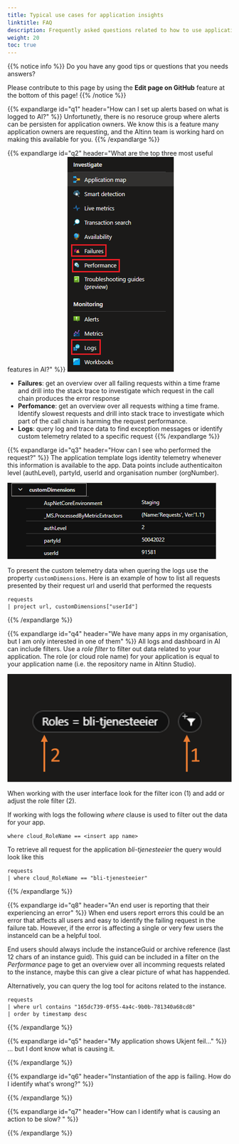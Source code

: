 ```yaml
---
title: Typical use cases for application insights
linktitle: FAQ
description: Frequently asked questions related to how to use application insights.
weight: 20
toc: true
---
```


{{% notice info %}}
Do you have any good tips or questions that you needs answers? 

Please contribute to this page by using the __Edit page on GitHub__ feature at the bottom of this page!
{{% /notice %}}

[//]: <> (Section: How can I set up alerts based on what is logged to AI?.)

{{% expandlarge id="q1" header="How can I set up alerts based on what is logged to AI?" %}}
Unfortunetly, there is no resoruce group where alerts can be persisten for application owners. 
We know this is a feature many application owners are requesting, and the Altinn team is working hard on making
this available for you. 
{{% /expandlarge %}}

[//]: <> (Section: What are the top three most useful features in AI?.)
{{% expandlarge id="q2" header="What are the top three most useful features in AI?" %}}
![Frequently used AI features marked in menu](ai-side-menu.PNG "Frequently used AI features marked in menu")

- **Failures**: get an overview over all failing requests within a time frame and drill into the stack trace 
  to investigate which request in the call chain produces the error response
- **Perfomance**: get an overview over all requests withing a time frame. Identify slowest requests and drill into
  stack trace to investigate which part of the call chain is harming the request performance.
- **Logs**: query log and trace data to find exception messages or identify custom telemetry related to a specific request
{{% /expandlarge %}}


[//]: <> (Section: How can I see who performed the request?)
{{% expandlarge id="q3" header="How can I see who performed the request?" %}}
The application template logs identity telemetry whenever this information is available to the app.
Data points include authenticaiton level (authLevel), partyId, userId and organisation number (orgNumber). 

!["Example of custom dimensions"](custom-dimension-example.png "Example of custom dimensions")

To present the custom telemetry data when quering the logs use the property `customDimensions`.
Here is an example of how to list all requests presented by their request url and userId that performed the requests 

```
requests
| project url, customDimensions["userId"]
```
{{% /expandlarge %}}

[//]: <> (Section: We have many apps in my organisation, but I am only interested in one of them)
{{% expandlarge id="q4" header="We have many apps in my organisation, but I am only interested in one of them" %}}
All logs and dashboard in AI can include filters. Use a _role filter_ to filter out data related to your application. 
The role (or cloud role name) for your application is equal to your application name (i.e. the repository name in Altinn Studio).

!["Role filter icon and role selection marked"](role-filter.png "Role filter icon and role selection marked")

When working with the user interface look for the filter icon (1) and add or adjust the role filter (2). 

If working with logs the following _where_ clause is used to filter out the data for your app.

```
where cloud_RoleName == <insert app name>
```

To retrieve all request for the application _bli-tjenesteeier_ the query would look like this

```
requests
| where cloud_RoleName == "bli-tjenesteeier"
```
{{% /expandlarge %}}


[//]: <> (Section: An end user is reporting that their experiencing an error)
{{% expandlarge id="q8" header="An end user is reporting that their experiencing an error" %}}
When end users report errors this could be an error that affects all users and easy to identify the failing request in 
the failure tab. However, if the error is affecting a single or very few users the instanceId can be a helpful tool.

End users should always include the instanceGuid or archive reference (last 12 chars of an instance guid).
This guid can be included in a filter on the _Performance_ page to get an overview over all incomming requests related 
to the instance, maybe this can give a clear picture of what has happended. 

Alternatively, you can query the log tool for acitons related to the instance.

```
requests
| where url contains "165dc739-0f55-4a4c-9b0b-781340a68cd8"
| order by timestamp desc
```
{{% /expandlarge %}}

[//]: <> (Section: My application shows ukjent feil...)
{{% expandlarge id="q5" header="My application shows Ukjent feil..." %}}
... but I dont know what is causing it. 

{{% /expandlarge %}}

[//]: <> (Section: Instantiation of the app is failing. How do I identify what's wrong? )
{{% expandlarge id="q6" header="Instantiation of the app is failing. How do I identify what's wrong?" %}}

{{% /expandlarge %}}


[//]: <> (Section: How can I identify what is causing an action to be slow? )
{{% expandlarge id="q7" header="How can I identify what is causing an action to be slow? " %}}

{{% /expandlarge %}}